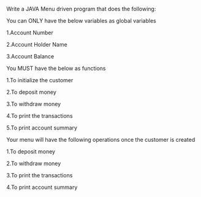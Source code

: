 Write a JAVA Menu driven program that does the following:

You can ONLY have the below variables as global variables

1.Account Number

2.Account Holder Name

3.Account Balance

You MUST have the below as functions

1.To initialize the customer

2.To deposit money

3.To withdraw money

4.To print the transactions

5.To print account summary

Your menu will have the following operations once the customer is created

1.To deposit money

2.To withdraw money

3.To print the transactions

4.To print account summary
